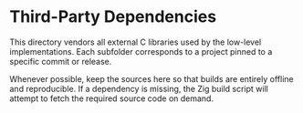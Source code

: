 # Third-Party Dependencies

This directory vendors all external C libraries used by the low-level
implementations. Each subfolder corresponds to a project pinned to a
specific commit or release.

Whenever possible, keep the sources here so that builds are entirely
offline and reproducible. If a dependency is missing, the Zig build
script will attempt to fetch the required source code on demand.
